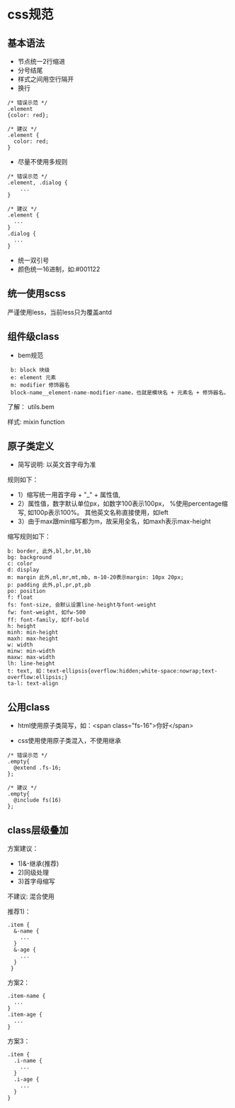 # css规范


## 基本语法

* 节点统一2行缩进
* 分号结尾
* 样式之间用空行隔开
* 换行
```
/* 错误示范 */
.element
{color: red};

/* 建议 */
.element {
  color: red;
}
```

* 尽量不使用多规则
```
/* 错误示范 */
.element, .dialog {
    ...
}

/* 建议 */
.element {
  ...
}
.dialog {
  ...
}
```
* 统一双引号
* 颜色统一16进制，如:#001122


##  统一使用scss

严谨使用less，当前less只为覆盖antd

## 组件级class

* bem规范

```
 b: block 块级
 e: element 元素
 m: modifier 修饰器名
 block-name__element-name-modifier-name，也就是模块名 + 元素名 + 修饰器名。
```

了解：
utils.bem

样式: mixin function
## 原子类定义

* 简写说明: 以英文首字母为准

规则如下：
* 1）缩写统一用首字母 + "_" + 属性值, 
* 2）属性值，数字默认单位px，如数字100表示100px，
  %使用percentage缩写, 如100p表示100%。
  其他英文名称直接使用，如left
* 3）由于max跟min缩写都为m，故采用全名，如maxh表示max-height

缩写规则如下：
```
b: border, 此外,bl,br,bt,bb
bg: background
c: color
d: display
m: margin 此外,ml,mr,mt,mb, m-10-20表示margin: 10px 20px;
p: padding 此外,pl,pr,pt,pb
po: position 
f: float
fs: font-size, 会默认设置line-height与font-weight
fw: font-weight, 如fw-500
ff: font-family, 如ff-bold
h: height
minh: min-height
maxh: max-height
w: width
minw: min-width
maxw: max-width
lh: line-height
t: text, 如：text-ellipsis{overflow:hidden;white-space:nowrap;text-overflow:ellipsis;}
ta-l: text-align
```

## 公用class
* html使用原子类简写，如：\<span class="fs-16">你好\</span>

* css使用使用原子类混入，不使用继承
```
/* 错误示范 */
.empty{ 
  @extend .fs-16;
};

/* 建议 */
.empty{ 
  @include fs(16)
};

```
## class层级叠加

方案建议：
* 1)&-继承(推荐)
* 2)同级处理
* 3)首字母缩写

不建议: 混合使用

推荐1)：
```
.item {
  &-name {
    ...
  }
  &-age {
    ...
  }
 }
```

方案2：
```
.item-name {
  ...
}
.item-age {
  ...
}
```

方案3：
```
.item {
  .i-name {
    ...
  }
  .i-age {
    ...
  }
}
```
